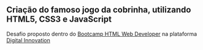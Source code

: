 ## Criação do famoso jogo da cobrinha, utilizando HTML5, CSS3 e JavaScript
Desafio proposto dentro do <a href= "https://web.digitalinnovation.one/track/html-web-developer?tab=path"> Bootcamp HTML Web Developer</a> na plataforma <a href= "https://digitalinnovation.one/"> Digital Innovation </a>
